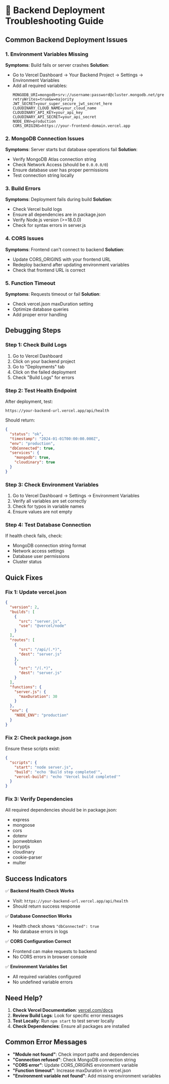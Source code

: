 # 🔧 Backend Deployment Troubleshooting Guide

## Common Backend Deployment Issues

### 1. Environment Variables Missing

**Symptoms**: Build fails or server crashes
**Solution**:

- Go to Vercel Dashboard → Your Backend Project → Settings → Environment Variables
- Add all required variables:
  ```
  MONGODB_URI=mongodb+srv://username:password@cluster.mongodb.net/greencart?retryWrites=true&w=majority
  JWT_SECRET=your_super_secure_jwt_secret_here
  CLOUDINARY_CLOUD_NAME=your_cloud_name
  CLOUDINARY_API_KEY=your_api_key
  CLOUDINARY_API_SECRET=your_api_secret
  NODE_ENV=production
  CORS_ORIGINS=https://your-frontend-domain.vercel.app
  ```

### 2. MongoDB Connection Issues

**Symptoms**: Server starts but database operations fail
**Solution**:

- Verify MongoDB Atlas connection string
- Check Network Access (should be `0.0.0.0/0`)
- Ensure database user has proper permissions
- Test connection string locally

### 3. Build Errors

**Symptoms**: Deployment fails during build
**Solution**:

- Check Vercel build logs
- Ensure all dependencies are in package.json
- Verify Node.js version (>=18.0.0)
- Check for syntax errors in server.js

### 4. CORS Issues

**Symptoms**: Frontend can't connect to backend
**Solution**:

- Update CORS_ORIGINS with your frontend URL
- Redeploy backend after updating environment variables
- Check that frontend URL is correct

### 5. Function Timeout

**Symptoms**: Requests timeout or fail
**Solution**:

- Check vercel.json maxDuration setting
- Optimize database queries
- Add proper error handling

## Debugging Steps

### Step 1: Check Build Logs

1. Go to Vercel Dashboard
2. Click on your backend project
3. Go to "Deployments" tab
4. Click on the failed deployment
5. Check "Build Logs" for errors

### Step 2: Test Health Endpoint

After deployment, test:

```
https://your-backend-url.vercel.app/api/health
```

Should return:

```json
{
  "status": "ok",
  "timestamp": "2024-01-01T00:00:00.000Z",
  "env": "production",
  "dbConnected": true,
  "services": {
    "mongodb": true,
    "cloudinary": true
  }
}
```

### Step 3: Check Environment Variables

1. Go to Vercel Dashboard → Settings → Environment Variables
2. Verify all variables are set correctly
3. Check for typos in variable names
4. Ensure values are not empty

### Step 4: Test Database Connection

If health check fails, check:

- MongoDB connection string format
- Network access settings
- Database user permissions
- Cluster status

## Quick Fixes

### Fix 1: Update vercel.json

```json
{
  "version": 2,
  "builds": [
    {
      "src": "server.js",
      "use": "@vercel/node"
    }
  ],
  "routes": [
    {
      "src": "/api/(.*)",
      "dest": "server.js"
    },
    {
      "src": "/(.*)",
      "dest": "server.js"
    }
  ],
  "functions": {
    "server.js": {
      "maxDuration": 30
    }
  },
  "env": {
    "NODE_ENV": "production"
  }
}
```

### Fix 2: Check package.json

Ensure these scripts exist:

```json
{
  "scripts": {
    "start": "node server.js",
    "build": "echo 'Build step completed'",
    "vercel-build": "echo 'Vercel build completed'"
  }
}
```

### Fix 3: Verify Dependencies

All required dependencies should be in package.json:

- express
- mongoose
- cors
- dotenv
- jsonwebtoken
- bcryptjs
- cloudinary
- cookie-parser
- multer

## Success Indicators

✅ **Backend Health Check Works**

- Visit: `https://your-backend-url.vercel.app/api/health`
- Should return success response

✅ **Database Connection Works**

- Health check shows `"dbConnected": true`
- No database errors in logs

✅ **CORS Configuration Correct**

- Frontend can make requests to backend
- No CORS errors in browser console

✅ **Environment Variables Set**

- All required variables configured
- No undefined variable errors

## Need Help?

1. **Check Vercel Documentation**: [vercel.com/docs](https://vercel.com/docs)
2. **Review Build Logs**: Look for specific error messages
3. **Test Locally**: Run `npm start` to test server locally
4. **Check Dependencies**: Ensure all packages are installed

## Common Error Messages

- **"Module not found"**: Check import paths and dependencies
- **"Connection refused"**: Check MongoDB connection string
- **"CORS error"**: Update CORS_ORIGINS environment variable
- **"Function timeout"**: Increase maxDuration in vercel.json
- **"Environment variable not found"**: Add missing environment variables

